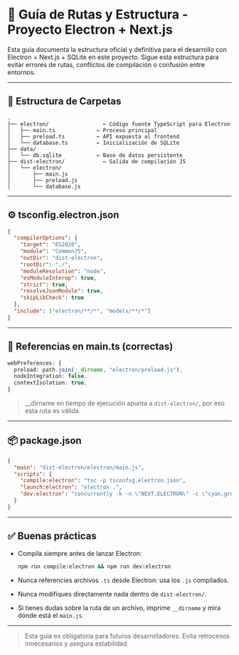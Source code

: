 # 🧭 Guía de Rutas y Estructura - Proyecto Electron + Next.js

Esta guía documenta la estructura oficial y definitiva para el desarrollo con Electron + Next.js + SQLite en este proyecto. Sigue esta estructura para evitar errores de rutas, conflictos de compilación o confusión entre entornos.

---

## 📁 Estructura de Carpetas

```
.
├── electron/                 ← Código fuente TypeScript para Electron
│   ├── main.ts             ← Proceso principal
│   ├── preload.ts          ← API expuesta al frontend
│   └── database.ts         ← Inicialización de SQLite
├── data/
│   └── db.sqlite           ← Base de datos persistente
├── dist-electron/            ← Salida de compilación JS
│   └── electron/
│       ├── main.js
│       ├── preload.js
│       └── database.js
```

---

## ⚙️ tsconfig.electron.json

```json
{
  "compilerOptions": {
    "target": "ES2020",
    "module": "CommonJS",
    "outDir": "dist-electron",
    "rootDir": "./",
    "moduleResolution": "node",
    "esModuleInterop": true,
    "strict": true,
    "resolveJsonModule": true,
    "skipLibCheck": true
  },
  "include": ["electron/**/*", "models/**/*"]
}
```

---

## 🔌 Referencias en main.ts (correctas)

```ts
webPreferences: {
  preload: path.join(__dirname, "electron/preload.js"),
  nodeIntegration: false,
  contextIsolation: true,
}
```

> \_\_dirname en tiempo de ejecución apunta a `dist-electron/`, por eso esta ruta es válida.

---

## 📦 package.json

```json
{
  "main": "dist-electron/electron/main.js",
  "scripts": {
    "compile:electron": "tsc -p tsconfig.electron.json",
    "launch:electron": "electron .",
    "dev:electron": "concurrently -k -n \"NEXT,ELECTRON\" -c \"cyan,green\" \"next dev\" \"wait-on http://localhost:3000 && electron .\""
  }
}
```

---

## ✅ Buenas prácticas

* Compila siempre antes de lanzar Electron:

  ```bash
  npm run compile:electron && npm run dev:electron
  ```

* Nunca referencies archivos `.ts` desde Electron: usa los `.js` compilados.

* Nunca modifiques directamente nada dentro de `dist-electron/`.

* Si tienes dudas sobre la ruta de un archivo, imprime `__dirname` y mira dónde está el `main.js`.

---

> Esta guía es obligatoria para futuros desarrolladores. Evita retrocesos innecesarios y asegura estabilidad.
